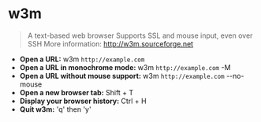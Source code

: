 # w3m
> A text-based web browser
> Supports SSL and mouse input, even over SSH
> More information: <http://w3m.sourceforge.net>
- **Open a URL:**
w3m `http://example.com`
- **Open a URL in monochrome mode:**
w3m `http://example.com` -M
- **Open a URL without mouse support:**
w3m `http://example.com` --no-mouse
- **Open a new browser tab:**
Shift + T
- **Display your browser history:**
Ctrl + H
- **Quit w3m:**
'q' then 'y'
